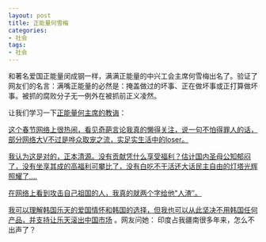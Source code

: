 ```yaml
---
layout: post
title: 正能量何雪梅
categories:
- 社会
tags:
- 社会
---
```


和著名爱国正能量闵成钢一样，满满正能量的中兴工会主席何雪梅出名了。验证了网友们的名言：满嘴正能量的必然是：掩盖做过的坏事、正在做坏事或正打算做坏事。被抓的腐败分子无一例外在被抓前正义凌然。<!--more-->

让我们学习一下[正能量何主席的教诲](http://weibo.com/1215031834/FcspFrdKs?type=comment#_rnd1500338963795)：

[这个春节网络上很热闹，看见奇葩言论我真的懒得关注，说一句不怕得罪人的话，部分网络大Ⅴ不过是哗众取宠之流，实足实生活中的loser。](http://weibo.com/5498682903/Eu7BalV9T?type=repost)

[我认为这是对的，正本清源。没有贡献凭什么享受福利？估计国内圣母公知郁闷了，没有坐享其成的高福利可攀比了，没有白吃不干活还大话民主自由的灯塔光辉照耀了,...](http://weibo.com/1031292570/EtdfabJgl?type=comment)

[在网络上看到攻击自己祖国的人，我真的就两个字给他"人渣″。](http://weibo.com/1292070754/EuJuZubPH?type=comment#_loginLayer_1500339189879)

[我可以理解韩国乐天的爱国情怀和韩国的选择，但我也可以从此坚决不用韩国任何产品，并支持让乐天滚出中国市场](http://weibo.com/5498682903/ExCRvm6Rf?type=comment) 。网友问她： 印度占我疆南很多年来，怎么不出声了？

